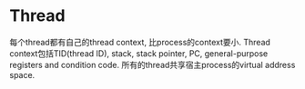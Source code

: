 # Thread

每个thread都有自己的thread context, 比process的context要小. Thread context包括TID(thread ID), stack, stack pointer, PC, general-purpose registers and condition code. 所有的thread共享宿主process的virtual address space.


